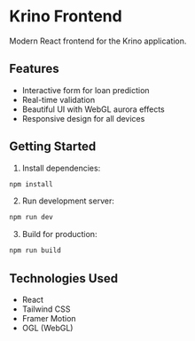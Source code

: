 # Krino Frontend

Modern React frontend for the Krino application.

## Features

- Interactive form for loan prediction
- Real-time validation
- Beautiful UI with WebGL aurora effects
- Responsive design for all devices

## Getting Started

1. Install dependencies:
```bash
npm install
```

2. Run development server:
```bash
npm run dev
```

3. Build for production:
```bash
npm run build
```

## Technologies Used

- React
- Tailwind CSS
- Framer Motion
- OGL (WebGL)
